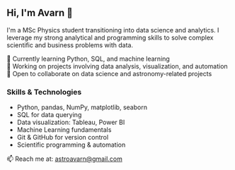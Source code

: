 ## Hi, I'm Avarn 👋

I'm a MSc Physics student transitioning into data science and analytics. I leverage my strong analytical and programming skills to solve complex scientific and business problems with data.

🌱 Currently learning Python, SQL, and machine learning  
🔭 Working on projects involving data analysis, visualization, and automation  
🤝 Open to collaborate on data science and astronomy-related projects  

### Skills & Technologies  
- Python, pandas, NumPy, matplotlib, seaborn  
- SQL for data querying  
- Data visualization: Tableau, Power BI  
- Machine Learning fundamentals  
- Git & GitHub for version control  
- Scientific programming & automation

📫 Reach me at: astroavarn@gmail.com  
